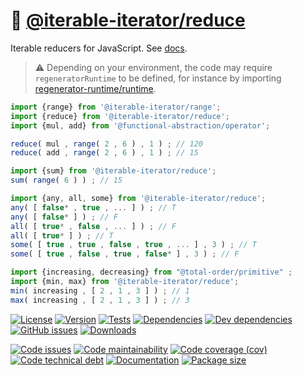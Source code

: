 :bowl_with_spoon: [@iterable-iterator/reduce](https://iterable-iterator.github.io/reduce)
==

Iterable reducers for JavaScript.
See [docs](https://iterable-iterator.github.io/reduce/index.html).

> :warning: Depending on your environment, the code may require
> `regeneratorRuntime` to be defined, for instance by importing
> [regenerator-runtime/runtime](https://www.npmjs.com/package/regenerator-runtime).

```js
import {range} from '@iterable-iterator/range';
import {reduce} from '@iterable-iterator/reduce';
import {mul, add} from '@functional-abstraction/operator';

reduce( mul , range( 2 , 6 ) , 1 ) ; // 120
reduce( add , range( 2 , 6 ) , 1 ) ; // 15

import {sum} from '@iterable-iterator/reduce';
sum( range( 6 ) ) ; // 15

import {any, all, some} from '@iterable-iterator/reduce';
any( [ false* , true , ... ] ) ; // T
any( [ false* ] ) ; // F
all( [ true* , false , ... ] ) ; // F
all( [ true* ] ) ; // T
some( [ true , true , false , true , ... ] , 3 ) ; // T
some( [ true , false , true , false* ] , 3 ) ; // F

import {increasing, decreasing} from "@total-order/primitive" ;
import {min, max} from '@iterable-iterator/reduce';
min( increasing , [ 2 , 1 , 3 ] ) ; // 1
max( increasing , [ 2 , 1 , 3 ] ) ; // 3
```

[![License](https://img.shields.io/github/license/iterable-iterator/reduce.svg)](https://raw.githubusercontent.com/iterable-iterator/reduce/main/LICENSE)
[![Version](https://img.shields.io/npm/v/@iterable-iterator/reduce.svg)](https://www.npmjs.org/package/@iterable-iterator/reduce)
[![Tests](https://img.shields.io/github/workflow/status/iterable-iterator/reduce/ci:test?event=push&label=tests)](https://github.com/iterable-iterator/reduce/actions/workflows/ci:test.yml?query=branch:main)
[![Dependencies](https://img.shields.io/david/iterable-iterator/reduce.svg)](https://david-dm.org/iterable-iterator/reduce)
[![Dev dependencies](https://img.shields.io/david/dev/iterable-iterator/reduce.svg)](https://david-dm.org/iterable-iterator/reduce?type=dev)
[![GitHub issues](https://img.shields.io/github/issues/iterable-iterator/reduce.svg)](https://github.com/iterable-iterator/reduce/issues)
[![Downloads](https://img.shields.io/npm/dm/@iterable-iterator/reduce.svg)](https://www.npmjs.org/package/@iterable-iterator/reduce)

[![Code issues](https://img.shields.io/codeclimate/issues/iterable-iterator/reduce.svg)](https://codeclimate.com/github/iterable-iterator/reduce/issues)
[![Code maintainability](https://img.shields.io/codeclimate/maintainability/iterable-iterator/reduce.svg)](https://codeclimate.com/github/iterable-iterator/reduce/trends/churn)
[![Code coverage (cov)](https://img.shields.io/codecov/c/gh/iterable-iterator/reduce/main.svg)](https://codecov.io/gh/iterable-iterator/reduce)
[![Code technical debt](https://img.shields.io/codeclimate/tech-debt/iterable-iterator/reduce.svg)](https://codeclimate.com/github/iterable-iterator/reduce/trends/technical_debt)
[![Documentation](https://iterable-iterator.github.io/reduce/badge.svg)](https://iterable-iterator.github.io/reduce/source.html)
[![Package size](https://img.shields.io/bundlephobia/minzip/@iterable-iterator/reduce)](https://bundlephobia.com/result?p=@iterable-iterator/reduce)
